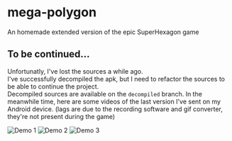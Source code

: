 # mega-polygon
An homemade extended version of the epic SuperHexagon game

## To be continued...

Unfortunatly, I've lost the sources a while ago.  
I've successfully decompiled the apk, but I need to refactor the sources to be able to continue the project.  
Decompiled sources are available on the `decompiled` branch.
In the meanwhile time, here are some videos of the last version I've sent on my Android device. (lags are due to the recording software and gif converter, they're not present during the game)

![Demo 1](https://media.giphy.com/media/oiIII41iSQyMo/giphy.gif)
![Demo 2](https://media.giphy.com/media/uvtWZ2WHUdmXC/giphy.gif)
![Demo 3](https://media.giphy.com/media/nqQOEFK3evS6I/giphy.gif)

